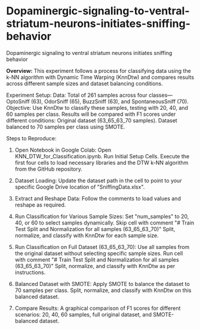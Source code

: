 # Dopaminergic-signaling-to-ventral-striatum-neurons-initiates-sniffing-behavior
Dopaminergic signaling to ventral striatum neurons initiates sniffing behavior

**Overview:**
This experiment follows a process for classifying data using the k-NN algorithm with Dynamic Time Warping (KnnDtw) and compares results across different sample sizes and dataset balancing conditions.

Experiment Setup:
Data: Total of 261 samples across four classes—OptoSniff (63), OdorSniff (65), BuzzSniff (63), and SpontaneousSniff (70).
Objective: Use KnnDtw to classify these samples, testing with 20, 40, and 60 samples per class. Results will be compared with F1 scores under different conditions:
Original dataset (63_65_63_70 samples).
Dataset balanced to 70 samples per class using SMOTE.

Steps to Reproduce:
1) Open Notebook in Google Colab:
Open KNN_DTW_for_Classification.ipynb.
Run Initial Setup Cells.
Execute the first four cells to load necessary libraries and the DTW k-NN algorithm from the GitHub repository.

2) Dataset Loading:
Update the dataset path in the cell to point to your specific Google Drive location of "SniffingData.xlsx".

3) Extract and Reshape Data:
Follow the comments to load values and reshape as required.

4) Run Classification for Various Sample Sizes:
Set "num_samples" to 20, 40, or 60 to select samples dynamically.
Skip cell with comment "# Train Test Split and Normalization for all samples (63_65_63_70)"
Split, normalize, and classify with KnnDtw for each sample size.

5) Run Classification on Full Dataset (63_65_63_70):
Use all samples from the original dataset without selecting specific sample sizes.
Run cell with comment "# Train Test Split and Normalization for all samples (63_65_63_70)"
Split, normalize, and classify with KnnDtw as per instructions.

6) Balanced Dataset with SMOTE:
Apply SMOTE to balance the dataset to 70 samples per class.
Split, normalize, and classify with KnnDtw on this balanced dataset.

7) Compare Results:
A graphical comparison of F1 scores for different scenarios: 20, 40, 60 samples, full original dataset, and SMOTE-balanced dataset.
